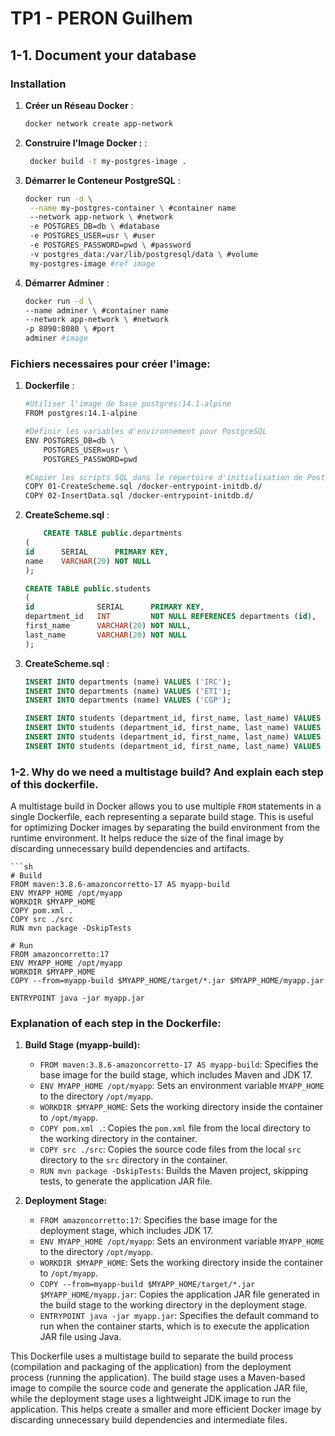 # TP1 - PERON Guilhem 

## 1-1. Document your database

### Installation

1. **Créer un Réseau Docker** :

   ```sh
   docker network create app-network

2. **Construire l'Image Docker :** :
   ```sh
    docker build -t my-postgres-image .

3. **Démarrer le Conteneur PostgreSQL** :
   ```sh
   docker run -d \
    --name my-postgres-container \ #container name
    --network app-network \ #network
    -e POSTGRES_DB=db \ #database
    -e POSTGRES_USER=usr \ #user 
    -e POSTGRES_PASSWORD=pwd \ #password
    -v postgres_data:/var/lib/postgresql/data \ #volume
    my-postgres-image #ref image

4. **Démarrer Adminer** :
    ```sh
    docker run -d \ 
    --name adminer \ #container name
    --network app-network \ #network
    -p 8090:8080 \ #port
    adminer #image


### Fichiers necessaires pour créer l'image:

1. **Dockerfile** :

    ```sh
    #Utiliser l'image de base postgres:14.1-alpine
    FROM postgres:14.1-alpine

    #Définir les variables d'environnement pour PostgreSQL
    ENV POSTGRES_DB=db \
        POSTGRES_USER=usr \
        POSTGRES_PASSWORD=pwd

    #Copier les scripts SQL dans le répertoire d'initialisation de PostgreSQL
    COPY 01-CreateScheme.sql /docker-entrypoint-initdb.d/
    COPY 02-InsertData.sql /docker-entrypoint-initdb.d/

2. **CreateScheme.sql** :
    ```sql
        CREATE TABLE public.departments
    (
    id      SERIAL      PRIMARY KEY,
    name    VARCHAR(20) NOT NULL
    );

    CREATE TABLE public.students
    (
    id              SERIAL      PRIMARY KEY,
    department_id   INT         NOT NULL REFERENCES departments (id),
    first_name      VARCHAR(20) NOT NULL,
    last_name       VARCHAR(20) NOT NULL
    );

3. **CreateScheme.sql** :
    ```sql
    INSERT INTO departments (name) VALUES ('IRC');
    INSERT INTO departments (name) VALUES ('ETI');
    INSERT INTO departments (name) VALUES ('CGP');

    INSERT INTO students (department_id, first_name, last_name) VALUES (1, 'Eli', 'Copter');
    INSERT INTO students (department_id, first_name, last_name) VALUES (2, 'Emma', 'Carena');
    INSERT INTO students (department_id, first_name, last_name) VALUES (2, 'Jack', 'Uzzi');
    INSERT INTO students (department_id, first_name, last_name) VALUES (3, 'Aude', 'Javel');


### 1-2. Why do we need a multistage build? And explain each step of this dockerfile.

A multistage build in Docker allows you to use multiple `FROM` statements in a single Dockerfile, each representing a separate build stage. This is useful for optimizing Docker images by separating the build environment from the runtime environment. It helps reduce the size of the final image by discarding unnecessary build dependencies and artifacts.

    ```sh
    # Build
    FROM maven:3.8.6-amazoncorretto-17 AS myapp-build
    ENV MYAPP_HOME /opt/myapp
    WORKDIR $MYAPP_HOME
    COPY pom.xml .
    COPY src ./src
    RUN mvn package -DskipTests

    # Run
    FROM amazoncorretto:17
    ENV MYAPP_HOME /opt/myapp
    WORKDIR $MYAPP_HOME
    COPY --from=myapp-build $MYAPP_HOME/target/*.jar $MYAPP_HOME/myapp.jar

    ENTRYPOINT java -jar myapp.jar

### Explanation of each step in the Dockerfile:

1. **Build Stage (myapp-build):**
   - `FROM maven:3.8.6-amazoncorretto-17 AS myapp-build`: Specifies the base image for the build stage, which includes Maven and JDK 17.
   - `ENV MYAPP_HOME /opt/myapp`: Sets an environment variable `MYAPP_HOME` to the directory `/opt/myapp`.
   - `WORKDIR $MYAPP_HOME`: Sets the working directory inside the container to `/opt/myapp`.
   - `COPY pom.xml .`: Copies the `pom.xml` file from the local directory to the working directory in the container.
   - `COPY src ./src`: Copies the source code files from the local `src` directory to the `src` directory in the container.
   - `RUN mvn package -DskipTests`: Builds the Maven project, skipping tests, to generate the application JAR file.

2. **Deployment Stage:**
   - `FROM amazoncorretto:17`: Specifies the base image for the deployment stage, which includes JDK 17.
   - `ENV MYAPP_HOME /opt/myapp`: Sets an environment variable `MYAPP_HOME` to the directory `/opt/myapp`.
   - `WORKDIR $MYAPP_HOME`: Sets the working directory inside the container to `/opt/myapp`.
   - `COPY --from=myapp-build $MYAPP_HOME/target/*.jar $MYAPP_HOME/myapp.jar`: Copies the application JAR file generated in the build stage to the working directory in the deployment stage.
   - `ENTRYPOINT java -jar myapp.jar`: Specifies the default command to run when the container starts, which is to execute the application JAR file using Java.

This Dockerfile uses a multistage build to separate the build process (compilation and packaging of the application) from the deployment process (running the application). The build stage uses a Maven-based image to compile the source code and generate the application JAR file, while the deployment stage uses a lightweight JDK image to run the application. This helps create a smaller and more efficient Docker image by discarding unnecessary build dependencies and intermediate files.


